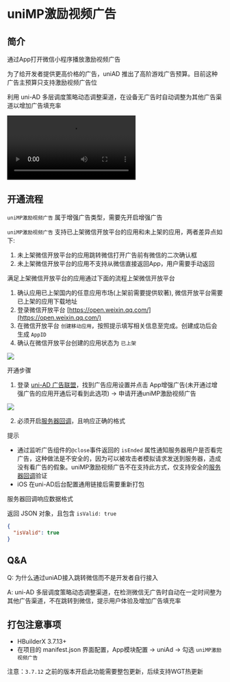 # uniMP激励视频广告

## 简介

通过App打开微信小程序播放激励视频广告

为了给开发者提供更高价格的广告，uniAD 推出了高阶游戏广告预算。目前这种广告主预算只支持激励视频广告位

利用 uni-AD 多层调度策略动态调整渠道，在设备无广告时自动调整为其他广告渠道以增加广告填充率

<video controls src="https://web-assets.dcloud.net.cn/unidoc/zh/uni-ad/uni-ad-unimp.mp4" style="max-width: 100%; max-height: 70vh;"></video>

## 开通流程

`uniMP激励视频广告` 属于增强广告类型，需要先开启增强广告

`uniMP激励视频广告` 支持已上架微信开放平台的应用和未上架的应用，两者差异点如下:

1. 未上架微信开放平台的应用跳转微信打开广告前有微信的二次确认框
2. 未上架微信开放平台的应用不支持从微信直接返回App，用户需要手动返回

满足上架微信开放平台的应用通过下面的流程上架微信开放平台

1. 确认应用已上架国内的任意应用市场(上架前需要提供软著), 微信开放平台需要已上架的应用下载地址
2. 登录微信开放平台 [https://open.weixin.qq.com/](https://open.weixin.qq.com/)
3. 在微信开放平台 `创建移动应用`，按照提示填写相关信息至完成。创建成功后会生成 `AppID`
4. 确认在微信开放平台创建的应用状态为 `已上架`

![](https://web-assets.dcloud.net.cn/unidoc/zh/uni-ad/uni-ad-unimp-open-weixin-status.png)


开通步骤

1. 登录 [uni-AD 广告联盟](https://uniad.dcloud.net.cn)，找到广告应用设置并点击 App增强广告(未开通过增强广告的应用开通后可看到此选项) -> 申请开通uniMP激励视频广告

![](https://web-assets.dcloud.net.cn/unidoc/zh/uni-ad/uni-ad-unimp-web-console-on.png)

2. 必须开启[服务器回调](https://uniapp.dcloud.net.cn/component/ad-rewarded-video.html#callback)，且响应正确的格式


提示
- 通过监听广告组件的`@close`事件返回的 `isEnded` 属性通知服务器用户是否看完广告，这种做法是不安全的，因为可以被攻击者模拟请求发送到服务器，造成没有看广告的假象。uniMP激励视频广告不在支持此方式，仅支持安全的[服务器回调](https://uniapp.dcloud.net.cn/component/ad-rewarded-video.html#callback)验证
- iOS 在uni-AD后台配置通用链接后需要重新打包


服务器回调响应数据格式

返回 JSON 对象，且包含 `isValid: true`

```json
{
  "isValid": true
}
```

## Q&A

Q: 为什么通过uniAD接入跳转微信而不是开发者自行接入

A: uni-AD 多层调度策略动态调整渠道，在检测微信无广告时自动在一定时间整为其他广告渠道，不在跳转到微信，提示用户体验及增加广告填充率


## 打包注意事项

- HBuilderX 3.7.13+
- 在项目的 manifest.json 界面配置，App模块配置 -> uniAd -> 勾选 `uniMP激励视频广告`

注意：`3.7.12` 之前的版本开启此功能需要整包更新，后续支持WGT热更新
